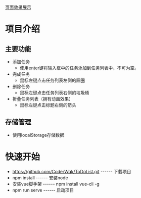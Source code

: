 [页面效果展示](https://github.com/CoderWqk/GitDescriptImg/blob/master/20200624093626.png)  
# 项目介绍
## 主要功能
* 添加任务
  * 使用enter键将输入框中的任务添加到任务列表中，不可为空。
* 完成任务
  * 鼠标左键点击任务列表左侧的圆圈
* 删除任务
  * 鼠标左键点击任务列表右侧的垃圾桶
* 折叠任务列表（拥有动画效果）
  * 鼠标左键点击标题右侧的箭头
## 存储管理
* 使用localStorage存储数据
# 快速开始
* https://github.com/CoderWqk/ToDoList.git        ------      下载项目  
* npm install      ------      安装node  
* 安装vue脚手架      ------      npm install vue-cli -g  
* npm run serve      ------      启动项目  

